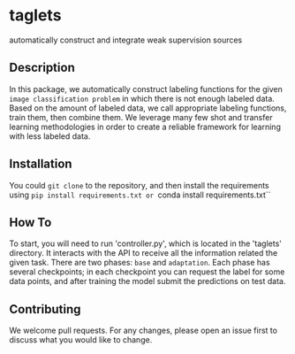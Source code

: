# taglets
automatically construct and integrate weak supervision sources

## Description
In this package, we automatically construct labeling functions for the given ```image classification problem``` in which there is not enough labeled data. Based on the amount of labeled data, we call appropriate labeling functions, train them, then combine them. We leverage many few shot and transfer learning methodologies in order to create a reliable framework for learning with less labeled data.

## Installation

You could ``git clone`` to the repository, and then install the requirements using ``pip install requirements.txt or ``conda install requirements.txt``

## How To
To start, you will need to run 'controller.py', which is located in the 'taglets' directory. It interacts with the API to receive all the information related the given task. There are two phases: `base` and `adaptation`. Each phase has several checkpoints; in each checkpoint you can request the label for some data points, and after training the model submit the predictions on test data.  

## Contributing
We welcome pull requests. For any changes, please open an issue first to discuss what you would like to change.
